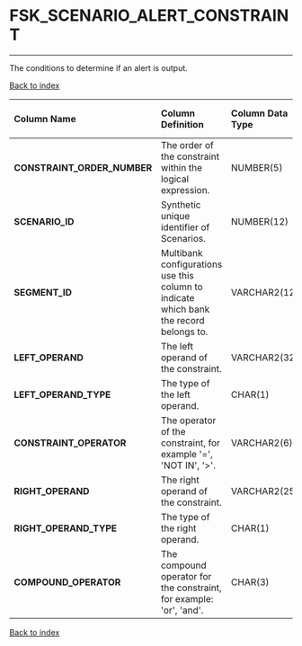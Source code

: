 # FSK_SCENARIO_ALERT_CONSTRAINT

---

The conditions to determine if an alert is output.

[Back to index](./index.md)

| Column Name                 | Column Definition                                                                      | Column Data Type   | Column Null Option   | PK   | FK   |
|:----------------------------|:---------------------------------------------------------------------------------------|:-------------------|:---------------------|:-----|:-----|
| **CONSTRAINT_ORDER_NUMBER** | The order of the constraint within the logical expression.                             | NUMBER(5)          | Not Null             | Yes  | No   |
| **SCENARIO_ID**             | Synthetic unique identifier of Scenarios.                                              | NUMBER(12)         | Not Null             | No   | Yes  |
| **SEGMENT_ID**              | Multibank configurations use this column to indicate which bank the record belongs to. | VARCHAR2(128)      | Not Null             | No   | Yes  |
| **LEFT_OPERAND**            | The left operand of the constraint.                                                    | VARCHAR2(32)       | Not Null             | No   | No   |
| **LEFT_OPERAND_TYPE**       | The type of the left operand.                                                          | CHAR(1)            | Not Null             | No   | No   |
| **CONSTRAINT_OPERATOR**     | The operator of the constraint, for example '=', 'NOT IN', '>'.                        | VARCHAR2(6)        | Not Null             | No   | No   |
| **RIGHT_OPERAND**           | The right operand of the constraint.                                                   | VARCHAR2(256)      | Not Null             | No   | No   |
| **RIGHT_OPERAND_TYPE**      | The type of the right operand.                                                         | CHAR(1)            | Not Null             | No   | No   |
| **COMPOUND_OPERATOR**       | The compound operator for the constraint, for example: 'or', 'and'.                    | CHAR(3)            | Not Null             | No   | No   |

[Back to index](./index.md)